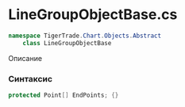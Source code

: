 
# LineGroupObjectBase.cs
```csharp
namespace TigerTrade.Chart.Objects.Abstract  
    class LineGroupObjectBase
```

Описание

### Синтаксис
```csharp
protected Point[] EndPoints; {}
```
